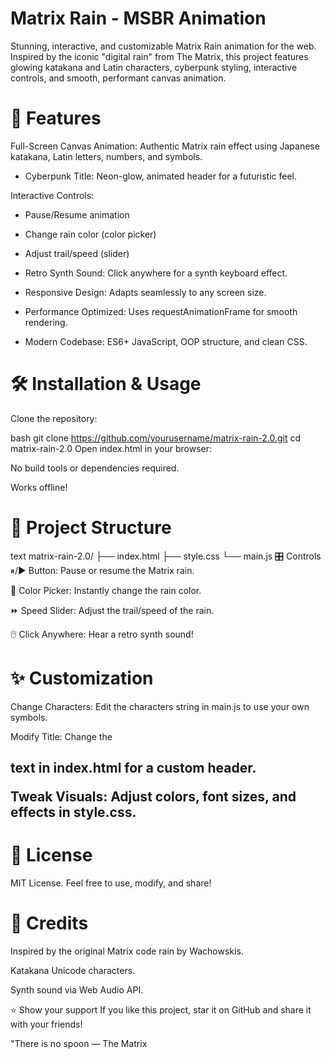 # Matrix Rain - MSBR Animation
Stunning, interactive, and customizable Matrix Rain animation for the web. Inspired by the iconic "digital rain" from The Matrix, this project features glowing katakana and Latin characters, cyberpunk styling, interactive controls, and smooth, performant canvas animation.

# 🚀 Features
Full-Screen Canvas Animation: Authentic Matrix rain effect using Japanese katakana, Latin letters, numbers, and symbols.

- Cyberpunk Title: Neon-glow, animated header for a futuristic feel.

Interactive Controls:

- Pause/Resume animation

- Change rain color (color picker)

- Adjust trail/speed (slider)

- Retro Synth Sound: Click anywhere for a synth keyboard effect.

- Responsive Design: Adapts seamlessly to any screen size.

- Performance Optimized: Uses requestAnimationFrame for smooth rendering.

- Modern Codebase: ES6+ JavaScript, OOP structure, and clean CSS.

# 🛠️ Installation & Usage
Clone the repository:

bash
git clone https://github.com/yourusername/matrix-rain-2.0.git
cd matrix-rain-2.0
Open index.html in your browser:

No build tools or dependencies required.

Works offline!

# 🧩 Project Structure
text
matrix-rain-2.0/
├── index.html
├── style.css
└── main.js
🎛️ Controls
⏸/▶ Button: Pause or resume the Matrix rain.

🎨 Color Picker: Instantly change the rain color.

⏩ Speed Slider: Adjust the trail/speed of the rain.

🖱️ Click Anywhere: Hear a retro synth sound!

# ✨ Customization
Change Characters: Edit the characters string in main.js to use your own symbols.

Modify Title: Change the <h2> text in index.html for a custom header.

Tweak Visuals: Adjust colors, font sizes, and effects in style.css.

# 📄 License
MIT License.
Feel free to use, modify, and share!

# 🙏 Credits
Inspired by the original Matrix code rain by Wachowskis.

Katakana Unicode characters.

Synth sound via Web Audio API.

⭐️ Show your support
If you like this project, star it on GitHub and share it with your friends!

"There is no spoon — The Matrix
